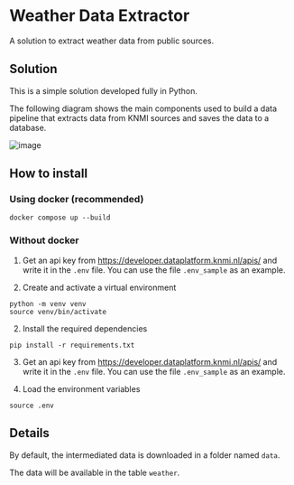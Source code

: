 # Weather Data Extractor
A solution to extract weather data from public sources.

## Solution

This is a simple solution developed fully in Python.

The following diagram shows the main components used to build a data pipeline that extracts data from KNMI sources and saves the data to a database.

![image](docs/MarvelProject.drawio.png)

## How to install

### Using docker (recommended)

```
docker compose up --build
```


### Without docker

1. Get an api key from https://developer.dataplatform.knmi.nl/apis/ and write it in the `.env` file. You can use the file `.env_sample` as an example.

2. Create and activate a virtual environment

```
python -m venv venv
source venv/bin/activate
```

2. Install the required dependencies 

```
pip install -r requirements.txt
```

3. Get an api key from https://developer.dataplatform.knmi.nl/apis/ and write it in the `.env` file. You can use the file `.env_sample` as an example.

4. Load the environment variables 

```
source .env
```

## Details

By default, the intermediated data is downloaded in a folder named `data`.

The data will be available in the table `weather`.